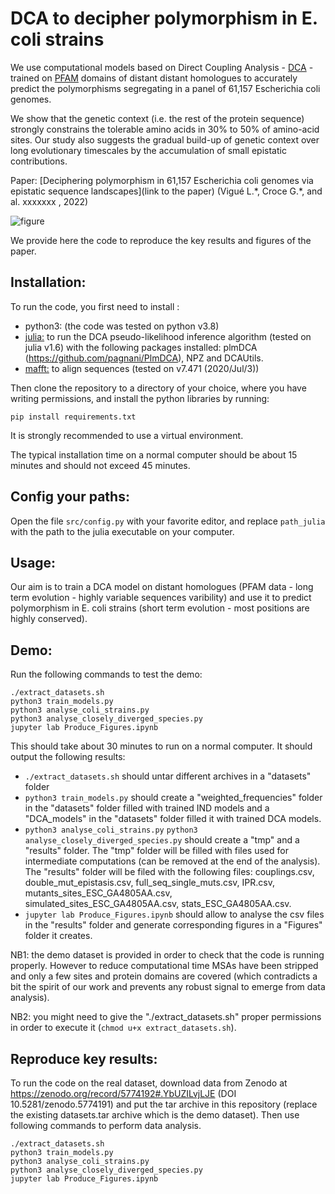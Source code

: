 # DCA to decipher polymorphism in E. coli strains
We use computational models based on Direct Coupling Analysis - [DCA](https://en.wikipedia.org/wiki/Direct_coupling_analysis) - trained on [PFAM](http://pfam.xfam.org/) domains of distant distant homologues to accurately predict the polymorphisms segregating in a panel of 61,157 Escherichia coli genomes. 

We show that the genetic context (i.e. the rest of the protein sequence) strongly constrains the tolerable amino acids in 30% to 50% of amino-acid sites. Our study also suggests the gradual build-up of genetic context over long evolutionary timescales by the accumulation of small epistatic contributions.


Paper: [Deciphering polymorphism in 61,157 Escherichia coli genomes via epistatic sequence landscapes](link to the paper) (Vigué L.\*,  Croce G.\*, and al. xxxxxxx , 2022)

![figure](ecoli_sequence_landscape.png)

We provide here the code to reproduce the key results and figures of the paper.

## Installation:
To run the code, you first need to install :
- python3: (the code was tested on python v3.8)
- [julia:](https://julialang.org/)  to run the DCA pseudo-likelihood inference algorithm  (tested on julia v1.6) with the following packages installed: plmDCA (https://github.com/pagnani/PlmDCA), NPZ and DCAUtils.
- [mafft:](https://mafft.cbrc.jp/alignment/software/) to align sequences (tested on v7.471 (2020/Jul/3))

Then clone the repository to a directory of your choice, where you have writing permissions, and install the python libraries by running:
```
pip install requirements.txt
```
It is strongly recommended to use a virtual environment.

The typical installation time on a normal computer should be about 15 minutes and should not exceed 45 minutes.


## Config your paths:
Open the file  ```src/config.py``` with your favorite editor, and replace ```path_julia``` with the path to the julia executable on your computer.

## Usage:
Our aim is to train a DCA model on distant homologues (PFAM data - long term evolution - highly variable sequences varibility) and use it to predict polymorphism in E. coli strains (short term evolution - most positions are highly conserved).

## Demo:

Run the following commands to test the demo:

```
./extract_datasets.sh
python3 train_models.py
python3 analyse_coli_strains.py
python3 analyse_closely_diverged_species.py
jupyter lab Produce_Figures.ipynb
```
This should take about 30 minutes to run on a normal computer. It should output the following results:

- ```./extract_datasets.sh``` should untar different archives in a "datasets" folder
- ```python3 train_models.py``` should create a "weighted_frequencies" folder in the "datasets" folder filled with trained IND models and a "DCA_models" in the "datasets" folder filled it with trained DCA models.
- ```python3 analyse_coli_strains.py``` ```python3 analyse_closely_diverged_species.py``` should create a "tmp" and a "results" folder. The "tmp" folder will be filled with files used for intermediate computations (can be removed at the end of the analysis). The "results" folder will be filed with the following files: couplings.csv, double_mut_epistasis.csv, full_seq_single_muts.csv, IPR.csv, mutants_sites_ESC_GA4805AA.csv, simulated_sites_ESC_GA4805AA.csv, stats_ESC_GA4805AA.csv. 
- ```jupyter lab Produce_Figures.ipynb``` should allow to analyse the csv files in the "results" folder and generate corresponding figures in a "Figures" folder it creates.


NB1: the demo dataset is provided in order to check that the code is running properly. However to reduce computational time MSAs have been stripped and only a few sites and protein domains are covered (which contradicts a bit the spirit of our work and prevents any robust signal to emerge from data analysis).

NB2: you might need to give the "./extract_datasets.sh" proper permissions in order to execute it (```chmod u+x extract_datasets.sh```).

## Reproduce key results:

To run the code on the real dataset, download data from Zenodo at https://zenodo.org/record/5774192#.YbUZILvjLJE (DOI 10.5281/zenodo.5774191) and put the tar archive in this repository (replace the existing datasets.tar archive which is the demo dataset). Then use following commands to perform data analysis.

```
./extract_datasets.sh
python3 train_models.py
python3 analyse_coli_strains.py
python3 analyse_closely_diverged_species.py
jupyter lab Produce_Figures.ipynb
```

